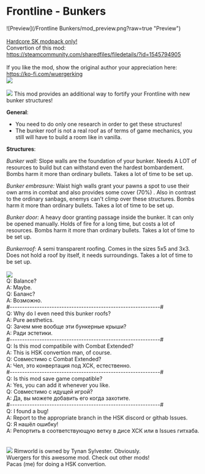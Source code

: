 # Frontline - Bunkers
![Preview](/Frontline Bunkers/mod_preview.png?raw=true "Preview")<br><br>
[Hardcore SK modpack only!](https://github.com/skyarkhangel/Hardcore-SK/tree/development)
<br>
Convertion of this mod:<br>
https://steamcommunity.com/sharedfiles/filedetails/?id=1545794905<br><br>
If you like the mod, show the original author your appreciation here: <br>
https://ko-fi.com/wuergerking<br>
<img src="https://i.imgur.com/gmaqOA3.png">
<br><br>
<img src="https://i.imgur.com/svEwA2k.png">
This mod provides an additional way to fortify your Frontline with new bunker structures!

**General**:

- You need to do only one research in order to get these structures!
- The bunker roof is not a real roof as of terms of game mechanics, you still will have to build a room like in vanilla.

**Structures**:

*Bunker wall:*
Slope walls are the foundation of your bunker. Needs A LOT of resources to build but can withstand even the hardest bombardement. Bombs harm it more than ordinary bullets. Takes a lot of time to be set up.

*Bunker embrasure:*
Waist high walls grant your pawns a spot to use their own arms in combat and also provides some cover (70%) . Also in contrast to the ordinary sanbags, enemys can't climp over these structures. Bombs harm it more than ordinary bullets. Takes a lot of time to be set up.

*Bunker door:*
A heavy door granting passage inside the bunker. It can only be opened manually. Holds of fire for a long time, but costs a lot of resources. Bombs harm it more than ordinary bullets. Takes a lot of time to be set up.

*Bunkerroof:*
A semi transparent roofing. Comes in the sizes 5x5 and 3x3. Does not hold a roof by itself, it needs surroundings. Takes a lot of time to be set up.
<br><br>
<img src="https://i.imgur.com/5KVUmeE.png">
<br>
Q: Balance?<br>
A: Maybe.<br>
Q: Баланс?<br>
A: Возможно.<br>
#-------------------------------------------------------------#<br>
Q: Why do I even need this bunker roofs?<br>
A: Pure aesthetics.<br>
Q: Зачем мне вообще эти бункерные крыши?<br>
A: Ради эстетики.<br>
#-------------------------------------------------------------#<br>
Q: Is this mod compatibile with Combat Extended?<br>
A: This is HSK convertion man, of course.<br>
Q: Совместимо с Combat Extended?<br>
A: Чел, это конвертация под ХСК, естественно.<br>
#-------------------------------------------------------------#<br>
Q: Is this mod save game compatible?<br>
A: Yes, you can add it whenever you like.<br>
Q: Совместимо с идущей игрой?<br>
A: Да, вы можете добавить его когда захотите.<br>
#-------------------------------------------------------------#<br>
Q: I found a bug!<br>
A: Report to the appropriate branch in the HSK discord or githab Issues.<br>
Q: Я нашёл ошибку!<br>
A: Репортить в соответствующую ветку в дисе ХСК или в Issues гитхаба.<br>
<br><br>
<img src="https://i.imgur.com/fdngbbh.png">
Rimworld is owned by Tynan Sylvester. Obviously.<br>
Wuergers for this awesome mod. Check out other mods!<br>
Pacas (me) for doing a HSK convertion.<br>
